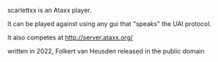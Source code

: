 scarlettxx is an Ataxx player.

It can be played against using any gui that "speaks" the UAI protocol.

It also competes at http://server.ataxx.org/



written in 2022, Folkert van Heusden
released in the public domain
